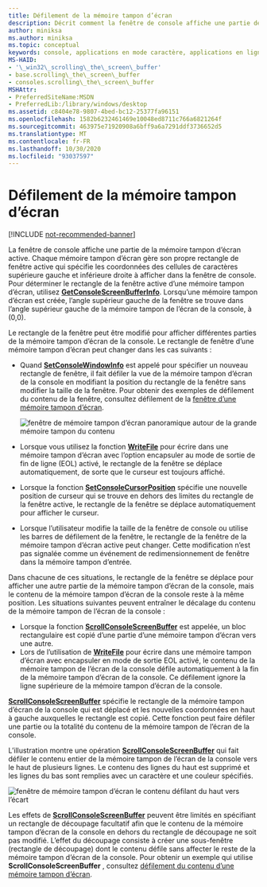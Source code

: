 ```yaml
---
title: Défilement de la mémoire tampon d’écran
description: Décrit comment la fenêtre de console affiche une partie de la mémoire tampon d’écran active.
author: miniksa
ms.author: miniksa
ms.topic: conceptual
keywords: console, applications en mode caractère, applications en ligne de commande, applications de terminal, API console
MS-HAID:
- '\_win32\_scrolling\_the\_screen\_buffer'
- base.scrolling\_the\_screen\_buffer
- consoles.scrolling\_the\_screen\_buffer
MSHAttr:
- PreferredSiteName:MSDN
- PreferredLib:/library/windows/desktop
ms.assetid: c8404e78-9807-4bed-bc12-25377fa96151
ms.openlocfilehash: 1582b6232461469e10048ed8711c766a6821264f
ms.sourcegitcommit: 463975e71920908a6bff9a6a7291ddf3736652d5
ms.translationtype: MT
ms.contentlocale: fr-FR
ms.lasthandoff: 10/30/2020
ms.locfileid: "93037597"
---
```

# <a name="scrolling-the-screen-buffer"></a>Défilement de la mémoire tampon d’écran

[!INCLUDE [not-recommended-banner](./includes/not-recommended-banner.md)]

La fenêtre de console affiche une partie de la mémoire tampon d’écran active. Chaque mémoire tampon d’écran gère son propre rectangle de fenêtre active qui spécifie les coordonnées des cellules de caractères supérieure gauche et inférieure droite à afficher dans la fenêtre de console. Pour déterminer le rectangle de la fenêtre active d’une mémoire tampon d’écran, utilisez [**GetConsoleScreenBufferInfo**](getconsolescreenbufferinfo.md). Lorsqu’une mémoire tampon d’écran est créée, l’angle supérieur gauche de la fenêtre se trouve dans l’angle supérieur gauche de la mémoire tampon de l’écran de la console, à (0,0).

Le rectangle de la fenêtre peut être modifié pour afficher différentes parties de la mémoire tampon d’écran de la console. Le rectangle de fenêtre d’une mémoire tampon d’écran peut changer dans les cas suivants :

- Quand [**SetConsoleWindowInfo**](setconsolewindowinfo.md) est appelé pour spécifier un nouveau rectangle de fenêtre, il fait défiler la vue de la mémoire tampon d’écran de la console en modifiant la position du rectangle de la fenêtre sans modifier la taille de la fenêtre. Pour obtenir des exemples de défilement du contenu de la fenêtre, consultez défilement de la [fenêtre d’une mémoire tampon d’écran](scrolling-a-screen-buffer-s-window.md).

  ![fenêtre de mémoire tampon d’écran panoramique autour de la grande mémoire tampon du contenu](images/cscon-01.png)

- Lorsque vous utilisez la fonction [**WriteFile**](https://msdn.microsoft.com/library/windows/desktop/aa365747) pour écrire dans une mémoire tampon d’écran avec l’option encapsuler au mode de sortie de fin de ligne (EOL) activé, le rectangle de la fenêtre se déplace automatiquement, de sorte que le curseur est toujours affiché.
- Lorsque la fonction [**SetConsoleCursorPosition**](setconsolecursorposition.md) spécifie une nouvelle position de curseur qui se trouve en dehors des limites du rectangle de la fenêtre active, le rectangle de la fenêtre se déplace automatiquement pour afficher le curseur.
- Lorsque l’utilisateur modifie la taille de la fenêtre de console ou utilise les barres de défilement de la fenêtre, le rectangle de la fenêtre de la mémoire tampon d’écran active peut changer. Cette modification n’est pas signalée comme un événement de redimensionnement de fenêtre dans la mémoire tampon d’entrée.

Dans chacune de ces situations, le rectangle de la fenêtre se déplace pour afficher une autre partie de la mémoire tampon d’écran de la console, mais le contenu de la mémoire tampon d’écran de la console reste à la même position. Les situations suivantes peuvent entraîner le décalage du contenu de la mémoire tampon de l’écran de la console :

- Lorsque la fonction [**ScrollConsoleScreenBuffer**](scrollconsolescreenbuffer.md) est appelée, un bloc rectangulaire est copié d’une partie d’une mémoire tampon d’écran vers une autre.
- Lors de l’utilisation de [**WriteFile**](https://msdn.microsoft.com/library/windows/desktop/aa365747) pour écrire dans une mémoire tampon d’écran avec encapsuler en mode de sortie EOL activé, le contenu de la mémoire tampon de l’écran de la console défile automatiquement à la fin de la mémoire tampon d’écran de la console. Ce défilement ignore la ligne supérieure de la mémoire tampon d’écran de la console.

[**ScrollConsoleScreenBuffer**](scrollconsolescreenbuffer.md) spécifie le rectangle de la mémoire tampon d’écran de la console qui est déplacé et les nouvelles coordonnées en haut à gauche auxquelles le rectangle est copié. Cette fonction peut faire défiler une partie ou la totalité du contenu de la mémoire tampon de l’écran de la console.

L’illustration montre une opération [**ScrollConsoleScreenBuffer**](scrollconsolescreenbuffer.md) qui fait défiler le contenu entier de la mémoire tampon de l’écran de la console vers le haut de plusieurs lignes. Le contenu des lignes du haut est supprimé et les lignes du bas sont remplies avec un caractère et une couleur spécifiés.

![fenêtre de mémoire tampon d’écran le contenu défilant du haut vers l’écart](images/cscon-02.png)

Les effets de [**ScrollConsoleScreenBuffer**](scrollconsolescreenbuffer.md) peuvent être limités en spécifiant un rectangle de découpage facultatif afin que le contenu de la mémoire tampon d’écran de la console en dehors du rectangle de découpage ne soit pas modifié. L’effet du découpage consiste à créer une sous-fenêtre (rectangle de découpage) dont le contenu défile sans affecter le reste de la mémoire tampon d’écran de la console. Pour obtenir un exemple qui utilise **ScrollConsoleScreenBuffer** , consultez [défilement du contenu d’une mémoire tampon d’écran](scrolling-a-screen-buffer-s-contents.md).
